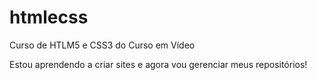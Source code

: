 # htmlecss
 Curso de HTLM5 e CSS3 do Curso em Vídeo

Estou aprendendo a criar sites e agora vou gerenciar meus repositórios!